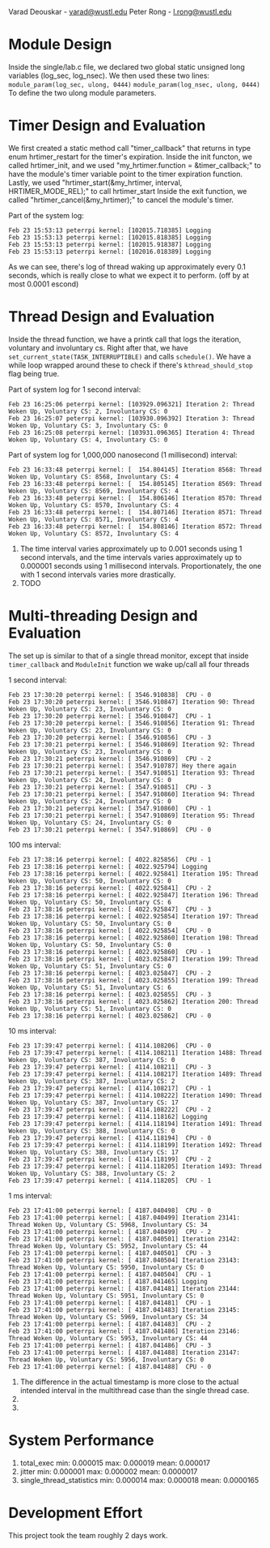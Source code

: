 Varad Deouskar - varad@wustl.edu
Peter Rong - l.rong@wustl.edu

# Module Design

Inside the single/lab.c file, we declared two global static unsigned long variables (log_sec, log_nsec). 
We then used these two lines: 
```module_param(log_sec, ulong, 0444)```
```module_param(log_nsec, ulong, 0444)```
To define the two ulong module parameters.

# Timer Design and Evaluation

We first created a static method call "timer_callback" that returns in type enum hrtimer_restart for the timer's expiration. 
Inside the init functon, we called hrtimer_init, and we used "my_hrtimer.function = &timer_callback;" to have the module's timer variable point to the timer expiration function. Lastly, we used "hrtimer_start(&my_hrtimer, interval, HRTIMER_MODE_REL);" to call hrtimer_start
Inside the exit function, we called "hrtimer_cancel(&my_hrtimer);" to cancel the module's timer.

Part of the system log: 
```
Feb 23 15:53:13 peterrpi kernel: [102015.718385] Logging
Feb 23 15:53:13 peterrpi kernel: [102015.818385] Logging
Feb 23 15:53:13 peterrpi kernel: [102015.918387] Logging
Feb 23 15:53:13 peterrpi kernel: [102016.018389] Logging
```
As we can see, there's log of thread waking up approximately every 0.1 seconds, which is really close to what we expect it to perform. (off by at most 0.0001 escond)

# Thread Design and Evaluation

Inside the thread function, we have a printk call that logs the iteration, voluntary and involuntary cs. Right after that, we have ```set_current_state(TASK_INTERRUPTIBLE)``` and calls ```schedule()```. We have a while loop wrapped around these to check if there's ```kthread_should_stop``` flag being true.

Part of system log for 1 second interval:
```
Feb 23 16:25:06 peterrpi kernel: [103929.096321] Iteration 2: Thread Woken Up, Voluntary CS: 2, Involuntary CS: 0
Feb 23 16:25:07 peterrpi kernel: [103930.096392] Iteration 3: Thread Woken Up, Voluntary CS: 3, Involuntary CS: 0
Feb 23 16:25:08 peterrpi kernel: [103931.096365] Iteration 4: Thread Woken Up, Voluntary CS: 4, Involuntary CS: 0
```

Part of system log for 1,000,000 nanosecond (1 millisecond) interval:
```
Feb 23 16:33:48 peterrpi kernel: [  154.804145] Iteration 8568: Thread Woken Up, Voluntary CS: 8568, Involuntary CS: 4
Feb 23 16:33:48 peterrpi kernel: [  154.805145] Iteration 8569: Thread Woken Up, Voluntary CS: 8569, Involuntary CS: 4
Feb 23 16:33:48 peterrpi kernel: [  154.806146] Iteration 8570: Thread Woken Up, Voluntary CS: 8570, Involuntary CS: 4
Feb 23 16:33:48 peterrpi kernel: [  154.807146] Iteration 8571: Thread Woken Up, Voluntary CS: 8571, Involuntary CS: 4
Feb 23 16:33:48 peterrpi kernel: [  154.808146] Iteration 8572: Thread Woken Up, Voluntary CS: 8572, Involuntary CS: 4
```

1) The time interval varies approximately up to 0.001 seconds using 1 second intervals, and the time intervals varies approximately up to 0.000001 seconds using 1 millisecond intervals. Proportionately, the one with 1 second intervals varies more drastically. 
2) TODO

# Multi-threading Design and Evaluation

The set up is similar to that of a single thread monitor, except that inside ```timer_callback``` and ```ModuleInit``` function we wake up/call all four threads

1 second interval:
```
Feb 23 17:30:20 peterrpi kernel: [ 3546.910838]  CPU - 0
Feb 23 17:30:20 peterrpi kernel: [ 3546.910847] Iteration 90: Thread Woken Up, Voluntary CS: 23, Involuntary CS: 0
Feb 23 17:30:20 peterrpi kernel: [ 3546.910847]  CPU - 1
Feb 23 17:30:20 peterrpi kernel: [ 3546.910856] Iteration 91: Thread Woken Up, Voluntary CS: 23, Involuntary CS: 0
Feb 23 17:30:20 peterrpi kernel: [ 3546.910856]  CPU - 3
Feb 23 17:30:21 peterrpi kernel: [ 3546.910869] Iteration 92: Thread Woken Up, Voluntary CS: 23, Involuntary CS: 0
Feb 23 17:30:21 peterrpi kernel: [ 3546.910869]  CPU - 2
Feb 23 17:30:21 peterrpi kernel: [ 3547.910787] Hey there again
Feb 23 17:30:21 peterrpi kernel: [ 3547.910851] Iteration 93: Thread Woken Up, Voluntary CS: 24, Involuntary CS: 0
Feb 23 17:30:21 peterrpi kernel: [ 3547.910851]  CPU - 3
Feb 23 17:30:21 peterrpi kernel: [ 3547.910860] Iteration 94: Thread Woken Up, Voluntary CS: 24, Involuntary CS: 0
Feb 23 17:30:21 peterrpi kernel: [ 3547.910860]  CPU - 1
Feb 23 17:30:21 peterrpi kernel: [ 3547.910869] Iteration 95: Thread Woken Up, Voluntary CS: 24, Involuntary CS: 0
Feb 23 17:30:21 peterrpi kernel: [ 3547.910869]  CPU - 0
```

100 ms interval: 
```
Feb 23 17:38:16 peterrpi kernel: [ 4022.825856]  CPU - 1
Feb 23 17:38:16 peterrpi kernel: [ 4022.925794] Logging
Feb 23 17:38:16 peterrpi kernel: [ 4022.925841] Iteration 195: Thread Woken Up, Voluntary CS: 50, Involuntary CS: 0
Feb 23 17:38:16 peterrpi kernel: [ 4022.925841]  CPU - 2
Feb 23 17:38:16 peterrpi kernel: [ 4022.925847] Iteration 196: Thread Woken Up, Voluntary CS: 50, Involuntary CS: 6
Feb 23 17:38:16 peterrpi kernel: [ 4022.925847]  CPU - 3
Feb 23 17:38:16 peterrpi kernel: [ 4022.925854] Iteration 197: Thread Woken Up, Voluntary CS: 50, Involuntary CS: 0
Feb 23 17:38:16 peterrpi kernel: [ 4022.925854]  CPU - 0
Feb 23 17:38:16 peterrpi kernel: [ 4022.925860] Iteration 198: Thread Woken Up, Voluntary CS: 50, Involuntary CS: 0
Feb 23 17:38:16 peterrpi kernel: [ 4022.925860]  CPU - 1
Feb 23 17:38:16 peterrpi kernel: [ 4023.025847] Iteration 199: Thread Woken Up, Voluntary CS: 51, Involuntary CS: 0
Feb 23 17:38:16 peterrpi kernel: [ 4023.025847]  CPU - 2
Feb 23 17:38:16 peterrpi kernel: [ 4023.025855] Iteration 199: Thread Woken Up, Voluntary CS: 51, Involuntary CS: 6
Feb 23 17:38:16 peterrpi kernel: [ 4023.025855]  CPU - 3
Feb 23 17:38:16 peterrpi kernel: [ 4023.025862] Iteration 200: Thread Woken Up, Voluntary CS: 51, Involuntary CS: 0
Feb 23 17:38:16 peterrpi kernel: [ 4023.025862]  CPU - 0
```

10 ms interval:
```
Feb 23 17:39:47 peterrpi kernel: [ 4114.108206]  CPU - 0
Feb 23 17:39:47 peterrpi kernel: [ 4114.108211] Iteration 1488: Thread Woken Up, Voluntary CS: 387, Involuntary CS: 0
Feb 23 17:39:47 peterrpi kernel: [ 4114.108211]  CPU - 3
Feb 23 17:39:47 peterrpi kernel: [ 4114.108217] Iteration 1489: Thread Woken Up, Voluntary CS: 387, Involuntary CS: 2
Feb 23 17:39:47 peterrpi kernel: [ 4114.108217]  CPU - 1
Feb 23 17:39:47 peterrpi kernel: [ 4114.108222] Iteration 1490: Thread Woken Up, Voluntary CS: 387, Involuntary CS: 17
Feb 23 17:39:47 peterrpi kernel: [ 4114.108222]  CPU - 2
Feb 23 17:39:47 peterrpi kernel: [ 4114.118162] Logging
Feb 23 17:39:47 peterrpi kernel: [ 4114.118194] Iteration 1491: Thread Woken Up, Voluntary CS: 388, Involuntary CS: 0
Feb 23 17:39:47 peterrpi kernel: [ 4114.118194]  CPU - 0
Feb 23 17:39:47 peterrpi kernel: [ 4114.118199] Iteration 1492: Thread Woken Up, Voluntary CS: 388, Involuntary CS: 17
Feb 23 17:39:47 peterrpi kernel: [ 4114.118199]  CPU - 2
Feb 23 17:39:47 peterrpi kernel: [ 4114.118205] Iteration 1493: Thread Woken Up, Voluntary CS: 388, Involuntary CS: 2
Feb 23 17:39:47 peterrpi kernel: [ 4114.118205]  CPU - 1
```

1 ms interval:
```
Feb 23 17:41:00 peterrpi kernel: [ 4187.040498]  CPU - 0
Feb 23 17:41:00 peterrpi kernel: [ 4187.040499] Iteration 23141: Thread Woken Up, Voluntary CS: 5968, Involuntary CS: 34
Feb 23 17:41:00 peterrpi kernel: [ 4187.040499]  CPU - 2
Feb 23 17:41:00 peterrpi kernel: [ 4187.040501] Iteration 23142: Thread Woken Up, Voluntary CS: 5952, Involuntary CS: 44
Feb 23 17:41:00 peterrpi kernel: [ 4187.040501]  CPU - 3
Feb 23 17:41:00 peterrpi kernel: [ 4187.040504] Iteration 23143: Thread Woken Up, Voluntary CS: 5950, Involuntary CS: 0
Feb 23 17:41:00 peterrpi kernel: [ 4187.040504]  CPU - 1
Feb 23 17:41:00 peterrpi kernel: [ 4187.041465] Logging
Feb 23 17:41:00 peterrpi kernel: [ 4187.041481] Iteration 23144: Thread Woken Up, Voluntary CS: 5951, Involuntary CS: 0
Feb 23 17:41:00 peterrpi kernel: [ 4187.041481]  CPU - 1
Feb 23 17:41:00 peterrpi kernel: [ 4187.041483] Iteration 23145: Thread Woken Up, Voluntary CS: 5969, Involuntary CS: 34
Feb 23 17:41:00 peterrpi kernel: [ 4187.041483]  CPU - 2
Feb 23 17:41:00 peterrpi kernel: [ 4187.041486] Iteration 23146: Thread Woken Up, Voluntary CS: 5953, Involuntary CS: 44
Feb 23 17:41:00 peterrpi kernel: [ 4187.041486]  CPU - 3
Feb 23 17:41:00 peterrpi kernel: [ 4187.041488] Iteration 23147: Thread Woken Up, Voluntary CS: 5956, Involuntary CS: 0
Feb 23 17:41:00 peterrpi kernel: [ 4187.041488]  CPU - 0
```

1) The difference in the actual timestamp is more close to the actual intended interval in the multithread case than the single thread case.
2) 
3) 


# System Performance

1) total_exec min: 0.000015 max: 0.000019 mean: 0.000017
2) jitter min: 0.000001 max: 0.000002 mean: 0.0000017
3) single_thread_statistics min: 0.000014 max: 0.000018 mean: 0.0000165 

# Development Effort

This project took the team roughly 2 days work. 
